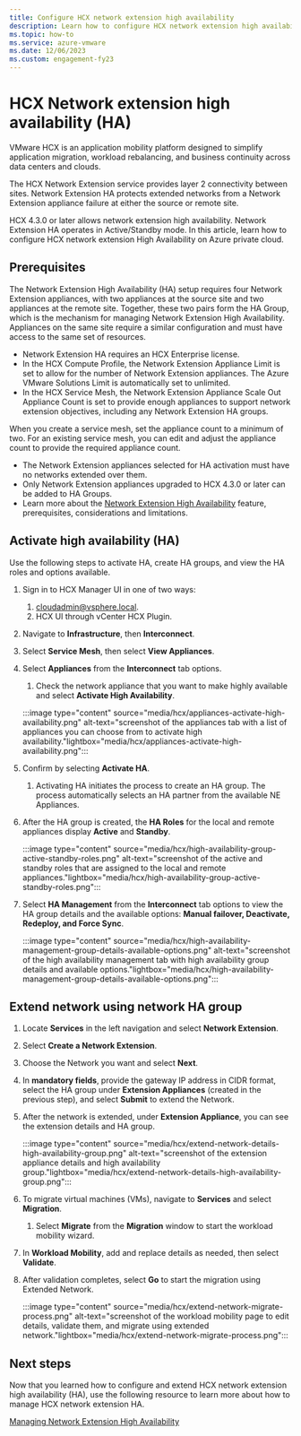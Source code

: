 ```yaml
---
title: Configure HCX network extension high availability
description: Learn how to configure HCX network extension high availability
ms.topic: how-to
ms.service: azure-vmware
ms.date: 12/06/2023
ms.custom: engagement-fy23
---
```


# HCX Network extension high availability (HA)

VMware HCX is an application mobility platform designed to simplify application migration, workload rebalancing, and business continuity across data centers and clouds. 

The HCX Network Extension service provides layer 2 connectivity between sites. Network Extension HA protects extended networks from a Network Extension appliance failure at either the source or remote site. 

HCX 4.3.0 or later allows network extension high availability. Network Extension HA operates in Active/Standby mode. In this article, learn how to configure HCX network extension High Availability on Azure private cloud.

## Prerequisites

The Network Extension High Availability (HA) setup requires four Network Extension appliances, with two appliances at the source site and two appliances at the remote site. Together, these two pairs form the HA Group, which is the mechanism for managing Network Extension High Availability. Appliances on the same site require a similar configuration and must have access to the same set of resources.

- Network Extension HA requires an HCX Enterprise license.
- In the HCX Compute Profile, the Network Extension Appliance Limit is set to allow for the number of Network Extension appliances. The Azure VMware Solutions Limit is automatically set to unlimited. 
- In the HCX Service Mesh, the Network Extension Appliance Scale Out Appliance Count is set to provide enough appliances to support network extension objectives, including any Network Extension HA groups.

When you create a service mesh, set the appliance count to a minimum of two. For an existing service mesh, you can edit and adjust the appliance count to provide the required appliance count.

- The Network Extension appliances selected for HA activation must have no networks extended over them.
- Only Network Extension appliances upgraded to HCX 4.3.0 or later can be added to HA Groups.
- Learn more about the [Network Extension High Availability](https://techdocs.broadcom.com/us/en/vmware-cis/hcx/vmware-hcx/4-9/vmware-hcx-user-guide-4-9/extending-networks-with-vmware-hcx/understand-network-extension-high-availability.html) feature, prerequisites, considerations and limitations.

## Activate high availability (HA)

Use the following steps to activate HA, create HA groups, and view the HA roles and options available.

1. Sign in to HCX Manager UI in one of two ways:
    1. cloudadmin@vsphere.local. 
    1. HCX UI through vCenter HCX Plugin.
1. Navigate to **Infrastructure**, then **Interconnect**.
1. Select **Service Mesh**, then select **View Appliances**.
1. Select **Appliances** from the **Interconnect** tab options. 
    1. Check the network appliance that you want to make highly available and select **Activate High Availability**.

     :::image type="content" source="media/hcx/appliances-activate-high-availability.png" alt-text="screenshot of the appliances tab with a list of appliances you can choose from to activate high availability."lightbox="media/hcx/appliances-activate-high-availability.png":::

1. Confirm by selecting **Activate HA**.
    1. Activating HA initiates the process to create an HA group. The process automatically selects an HA partner from the available NE Appliances.
1. After the HA group is created, the **HA Roles** for the local and remote appliances display **Active** and **Standby**.

     :::image type="content" source="media/hcx/high-availability-group-active-standby-roles.png" alt-text="screenshot of the active and standby roles that are assigned to the local and remote appliances."lightbox="media/hcx/high-availability-group-active-standby-roles.png":::

1. Select **HA Management** from the **Interconnect** tab options to view the HA group details and the available options: **Manual failover, Deactivate, Redeploy, and Force Sync**.

    :::image type="content" source="media/hcx/high-availability-management-group-details-available-options.png" alt-text="screenshot of the high availability management tab with high availability group details and available options."lightbox="media/hcx/high-availability-management-group-details-available-options.png":::

## Extend network using network HA group

1. Locate **Services** in the left navigation and select **Network Extension**.
1. Select **Create a Network Extension**.
1. Choose the Network you want and select **Next**.
1. In **mandatory fields**, provide the gateway IP address in CIDR format, select the HA group under **Extension Appliances** (created in the previous step), and select **Submit** to extend the Network.
1. After the network is extended, under **Extension Appliance**, you can see the extension details and HA group.

    :::image type="content" source="media/hcx/extend-network-details-high-availability-group.png" alt-text="screenshot of the extension appliance details and high availability group."lightbox="media/hcx/extend-network-details-high-availability-group.png":::

1. To migrate virtual machines (VMs), navigate to **Services** and select **Migration**. 
    1. Select **Migrate** from the **Migration** window to start the workload mobility wizard.
1. In **Workload Mobility**, add and replace details as needed, then select **Validate**.
1. After validation completes, select **Go** to start the migration using Extended Network.

    :::image type="content" source="media/hcx/extend-network-migrate-process.png" alt-text="screenshot of the workload mobility page to edit details, validate them, and migrate using extended network."lightbox="media/hcx/extend-network-migrate-process.png":::

## Next steps

 Now that you learned how to configure and extend HCX network extension high availability (HA), use the following resource to learn more about how to manage HCX network extension HA.

[Managing Network Extension High Availability](https://techdocs.broadcom.com/us/en/vmware-cis/hcx/vmware-hcx/4-9/vmware-hcx-user-guide-4-9/extending-networks-with-vmware-hcx/understand-network-extension-high-availability/managing-network-extension-high-availability.html)